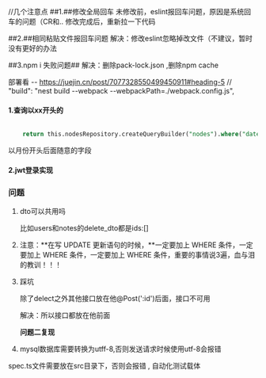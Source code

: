 //几个注意点
##1.##修改全局回车
未修改前，eslint报回车问题，原因是系统回车的问题（CR和..
修改完成后，重新拉一下代码

##2.##相同粘贴文件报回车问题
解决：修改eslint忽略掉改文件（不建议，暂时没有更好的办法

##3.npm i 失败问题##
解决：删除pack-lock.json ,删除npm cache

部署看 -- https://juejin.cn/post/7077328550499450911#heading-5
// "build": "nest build --webpack --webpackPath=./webpack.config.js",



#### 1.查询以xx开头的

```sql

    return this.nodesRepository.createQueryBuilder("nodes").where("date like :month", { month:`${GetmonthNodesDto.month}_%` }).getMany()
```

以月份开头后面随意的字段



#### 2.jwt登录实现



### 问题

1. dto可以共用吗

   比如users和notes的delete_dto都是ids:[]

2. 注意：**在写 UPDATE 更新语句的时候，**一定要加上 WHERE 条件，一定要加上 WHERE 条件，一定要加上 WHERE 条件，重要的事情说3遍，血与泪的教训！！！

3. 踩坑

   除了delect之外其他接口放在他@Post(':id')后面，接口不可用

   解决：所以接口都放在他前面

   **问题二复现**

4. mysql数据库需要转换为utff-8,否则发送请求时候使用utf-8会报错

spec.ts文件需要放在src目录下，否则会报错 , 自动化测试载体